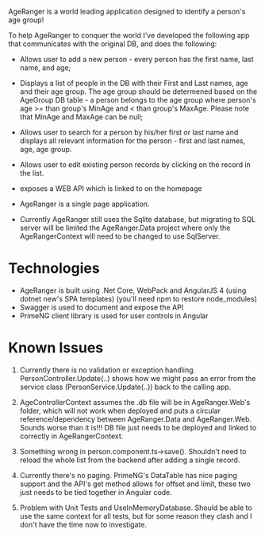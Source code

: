 AgeRanger is a world leading application designed to identify a person's age group!

To help AgeRanger to conquer the world I've developed the following app that communicates with the original DB, and does the following:

 - Allows user to add a new person - every person has the first name, last name, and age;
 - Displays a list of people in the DB with their First and Last names, age and their age group. The age group should be determened based on the AgeGroup DB table - a person belongs to the age group where person's age >= 
 than group's MinAge and < than group's MaxAge. Please note that MinAge and MaxAge can be null;
 - Allows user to search for a person by his/her first or last name and displays all relevant information for the person - first and last names, age, age group.
 - Allows user to edit existing person records by clicking on the record in the list.
 - exposes a WEB API which is linked to on the homepage

 - AgeRanger is a single page application.
 - Currently AgeRanger still uses the Sqlite database, but migrating to SQL server will be limited the AgeRanger.Data project where only the AgeRangerContext will need to be changed to use SqlServer.
 
# Technologies
 - AgeRanger is built using .Net Core, WebPack and AngularJS 4 (using dotnet new's SPA templates) (you'll need npm to restore node_modules)
 - Swagger is used to document and expose the API
 - PrimeNG client library is used for user controls in Angular

# Known Issues

1) Currently there is no validation or exception handling. PersonController.Update(..) shows how we might pass an error from the service class (PersonService.Update(..)) back to the calling app.

2) AgeControllerContext assumes the .db file will be in AgeRanger.Web's folder, which will not work when deployed and puts a circular reference/dependency between AgeRanger.Data and AgeRanger.Web.
Sounds worse than it is!!! DB file just needs to be deployed and linked to correctly in AgeRangerContext.

3) Something wrong in person.component.ts->save(). Shouldn't need to reload the whole list from the backend after adding a single record.

4) Currently there's no paging. PrimeNG's DataTable has nice paging support and the API's get method allows for offset and limit, these two just needs to be tied together in Angular code.

5) Problem with Unit Tests and UseInMemoryDatabase. Should be able to use the same context for all tests, but for some reason they clash and I don't have the time now to investigate.


